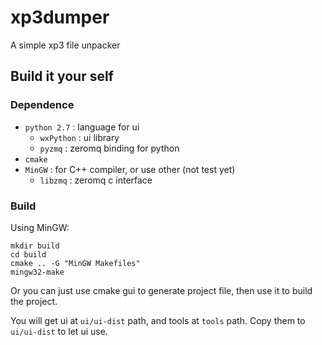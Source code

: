 # xp3dumper

A simple xp3 file unpacker

## Build it your self

### Dependence

- `python 2.7` : language for ui
  - `wxPython` : ui library
  - `pyzmq` : zeromq binding for python
- `cmake` 
- `MinGW` : for C++ compiler, or use other (not test yet)
  - `libzmq` : zeromq c interface
  
### Build

Using MinGW:

    mkdir build
    cd build
    cmake .. -G "MinGW Makefiles"
    mingw32-make
    
Or you can just use cmake gui to generate project file, then use it to build the project.

You will get ui at `ui/ui-dist` path, and tools at `tools` path. Copy them to `ui/ui-dist` to let ui use.

